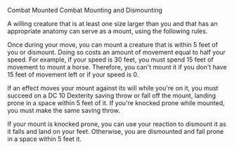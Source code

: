 Combat
Mounted Combat
Mounting and Dismounting
<p>
  A willing creature that is at least one size larger than you and that has an appropriate anatomy can serve as a mount, using the following rules.
</p>
<p>
  Once during your move, you can mount a creature that is within 5 feet of you or dismount. Doing so costs an amount of movement equal to half your speed. For example, if your speed is 30 feet, you must spend 15 feet of movement to mount a horse. Therefore, you can't mount it if you don't have 15 feet of movement left or if your speed is 0.
</p>
<p>
  If an effect moves your mount against its will while you're on it, you must succeed on a DC 10 Dexterity saving throw or fall off the mount, landing prone in a space within 5 feet of it. If you're knocked prone while mounted, you must make the same saving throw.
</p>
<p>
  If your mount is knocked prone, you can use your reaction to dismount it as it falls and land on your feet. Otherwise, you are dismounted and fall prone in a space within 5 feet it.
</p>

